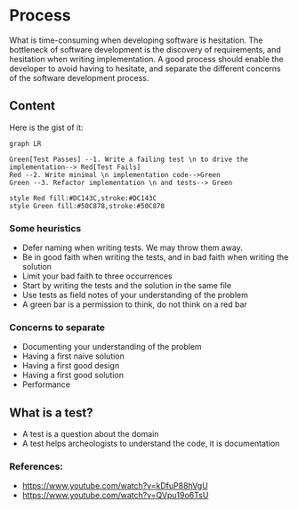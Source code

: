 # Process

What is time-consuming when developing software is hesitation. The bottleneck of software development is the discovery of requirements,
and hesitation when writing implementation. A good process should enable the developer to avoid having to hesitate, and separate the
different concerns of the software development process.

## Content

Here is the gist of it:

```mermaid
graph LR

Green[Test Passes] --1. Write a failing test \n to drive the implementation--> Red[Test Fails]
Red --2. Write minimal \n implementation code-->Green
Green --3. Refactor implementation \n and tests--> Green

style Red fill:#DC143C,stroke:#DC143C
style Green fill:#50C878,stroke:#50C878
```

### Some heuristics

- Defer naming when writing tests. We may throw them away.
- Be in good faith when writing the tests, and in bad faith when writing the solution
- Limit your bad faith to three occurrences
- Start by writing the tests and the solution in the same file
- Use tests as field notes of your understanding of the problem
- A green bar is a permission to think, do not think on a red bar

### Concerns to separate

- Documenting your understanding of the problem
- Having a first naive solution
- Having a first good design
- Having a first good solution
- Performance

## What is a test?

- A test is a question about the domain
- A test helps archeologists to understand the code, it is documentation

### References:
- https://www.youtube.com/watch?v=kDfuP88hVgU
- https://www.youtube.com/watch?v=QVpu19o6TsU

